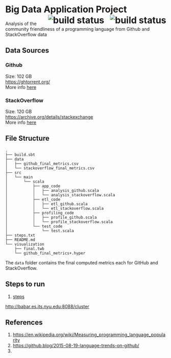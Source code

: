 
<h1> Big Data Application Project
<a href="https://arxiv.org/pdf/2006.01351.pdf">
    <img align="right" src="https://img.shields.io/badge/arXiv-2006.01351-blue" class="build-status" alt="build status">
</a>
<span style="float:right; padding-right:10px; width: 5px">&nbsp;</span>
<a href="https://public.tableau.com/profile/samarth.tambad#!/vizhome/ProgrammingLanguagesAnalysis/Dashboard1">
    <img align="right" src="https://img.shields.io/badge/visualization-Tableu-blue" class="build-status" alt="build status">
</a>
</h1>

Analysis of the community friendliness of a programming language from Github and StackOverflow data

## Data Sources

### Github
Size: 102 GB \
https://ghtorrent.org/ \
More info [here](docs/README.md)

### StackOverflow
Size: 120 GB \
https://archive.org/details/stackexchange \
More info [here](docs/README.md)

## File Structure
```
.
├── build.sbt
├── data
│   ├── github_final_metrics.csv
│   └── stackoverflow_final_metrics.csv
├── src
│   └── main
│       └── scala
│           ├── app_code
│           │   ├── analysis_github.scala
│           │   └── analysis_stackoverflow.scala
│           ├── etl_code
│           │   ├── etl_github.scala
│           │   └── etl_stackoverflow.scala
│           ├── profiling_code
│           │   ├── profile_github.scala
│           │   └── profile_stackoverflow.scala
│           └── test_code
│               └── test.scala
├── steps.txt
├── README.md
└── visualization
    ├── final.twb
    └── github_final_metrics+.hyper
```
The ```data``` folder contains the final computed metrics each for GitHub and StackOverflow.

## Steps to run
1. [steps](usage.md)

http://babar.es.its.nyu.edu:8088/cluster

## References
1. https://en.wikipedia.org/wiki/Measuring_programming_language_popularity
2. https://github.blog/2015-08-19-language-trends-on-github/
3. 